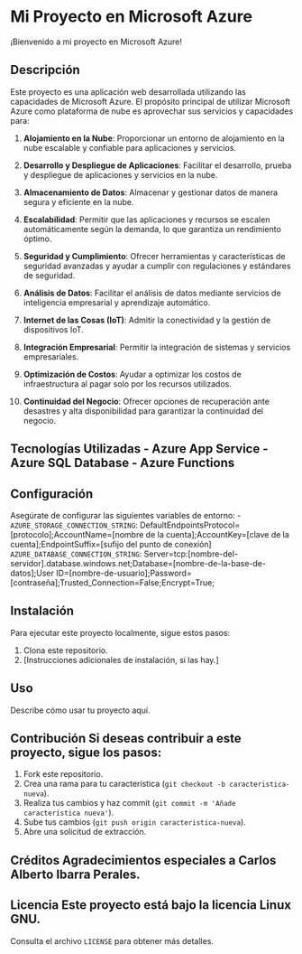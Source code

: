 # Mi Proyecto en Microsoft Azure

¡Bienvenido a mi proyecto en Microsoft Azure! 

## Descripción

Este proyecto es una aplicación web desarrollada utilizando las capacidades de Microsoft Azure. 
El propósito principal de utilizar Microsoft Azure como plataforma de nube es aprovechar sus servicios y capacidades para:

1. **Alojamiento en la Nube**: Proporcionar un entorno de alojamiento en la nube escalable y confiable para aplicaciones y servicios.

2. **Desarrollo y Despliegue de Aplicaciones**: Facilitar el desarrollo, prueba y despliegue de aplicaciones y servicios en la nube.

3. **Almacenamiento de Datos**: Almacenar y gestionar datos de manera segura y eficiente en la nube.

4. **Escalabilidad**: Permitir que las aplicaciones y recursos se escalen automáticamente según la demanda, lo que garantiza un rendimiento óptimo.

5. **Seguridad y Cumplimiento**: Ofrecer herramientas y características de seguridad avanzadas y ayudar a cumplir con regulaciones y estándares de seguridad.

6. **Análisis de Datos**: Facilitar el análisis de datos mediante servicios de inteligencia empresarial y aprendizaje automático.

7. **Internet de las Cosas (IoT)**: Admitir la conectividad y la gestión de dispositivos IoT.

8. **Integración Empresarial**: Permitir la integración de sistemas y servicios empresariales.

9. **Optimización de Costos**: Ayudar a optimizar los costos de infraestructura al pagar solo por los recursos utilizados.

10. **Continuidad del Negocio**: Ofrecer opciones de recuperación ante desastres y alta disponibilidad para garantizar la continuidad del negocio.

## Tecnologías Utilizadas - Azure App Service - Azure SQL Database - Azure Functions

## Configuración 

Asegúrate de configurar las siguientes variables de entorno: - `AZURE_STORAGE_CONNECTION_STRING`: 
DefaultEndpointsProtocol=[protocolo];AccountName=[nombre de la cuenta];AccountKey=[clave de la cuenta];EndpointSuffix=[sufijo del punto de conexión]
 `AZURE_DATABASE_CONNECTION_STRING`: Server=tcp:[nombre-del-servidor].database.windows.net;Database=[nombre-de-la-base-de-datos];User ID=[nombre-de-usuario];Password=[contraseña];Trusted_Connection=False;Encrypt=True;

## Instalación 

Para ejecutar este proyecto localmente, sigue estos pasos: 

1. Clona este repositorio. 
2. [Instrucciones adicionales de instalación, si las hay.] 

## Uso 
Describe cómo usar tu proyecto aquí. 

## Contribución Si deseas contribuir a este proyecto, sigue los pasos: 

1. Fork este repositorio. 
2. Crea una rama para tu característica (`git checkout -b caracteristica-nueva`). 
3. Realiza tus cambios y haz commit (`git commit -m 'Añade característica nueva'`). 
4. Sube tus cambios (`git push origin caracteristica-nueva`). 
5. Abre una solicitud de extracción. 

## Créditos Agradecimientos especiales a Carlos Alberto Ibarra Perales. 

## Licencia Este proyecto está bajo la licencia Linux GNU. 

Consulta el archivo `LICENSE` para obtener más detalles.